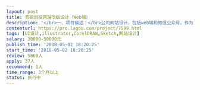 ```yaml
---                
layout: post       
title: 青锐创投网站改版设计（Web端）           
description: '</br>一、项目描述：</br>公司网站设计，包括web端和微信公众号，作为青锐的公司介绍和BP通道。</br></br>二、主要功能点：</br>企业简介、项目介绍、团队介绍、新闻动态、联系方式、上传BP</br>三、可参考产品：</br>设计参考：www.agence-me.com/us/</br>内容参考：www.hwazing.com</br>目前青锐官网：www.edgevc.com.cn</br>四、人员要求：</br>1、有响应式设计经验；</br>2、具有国际视野，具有一定的创新能力；</br>3、良好的沟通能力和契约精神。</br>'     
contenturl: https://pro.lagou.com/project/7599.html      
tags: [UI设计,illustrator,CorelDRAW,Sketch,网站设计]            
salary: 30000-50000元          
publish_time: '2018-05-02 18:20:25'         
start_time: '2018-05-02 18:20:25'           
review: 5860人                   
apply: 37人                   
recommend: 1人                   
time_range: 3个月以上              
status: 执行中                  
---                 
```

